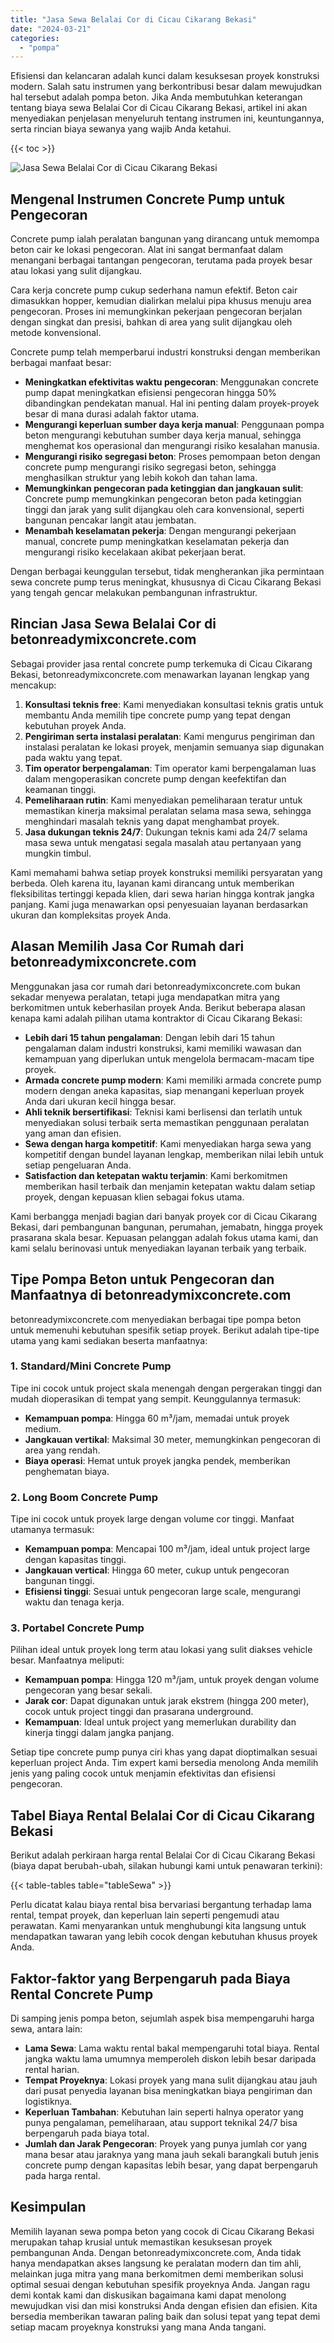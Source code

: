 ```yaml
---
title: "Jasa Sewa Belalai Cor di Cicau Cikarang Bekasi"
date: "2024-03-21"
categories: 
  - "pompa"
---
```


Efisiensi dan kelancaran adalah kunci dalam kesuksesan proyek konstruksi modern. Salah satu instrumen yang berkontribusi besar dalam mewujudkan hal tersebut adalah pompa beton. Jika Anda membutuhkan keterangan tentang biaya sewa Belalai Cor di Cicau Cikarang Bekasi, artikel ini akan menyediakan penjelasan menyeluruh tentang instrumen ini, keuntungannya, serta rincian biaya sewanya yang wajib Anda ketahui.

{{< toc >}}

![Jasa Sewa Belalai Cor di Cicau Cikarang Bekasi](https://betoncor8.github.io/pump/concrete-pump%20(18).png)

## Mengenal Instrumen Concrete Pump untuk Pengecoran

Concrete pump ialah peralatan bangunan yang dirancang untuk memompa beton cair ke lokasi pengecoran. Alat ini sangat bermanfaat dalam menangani berbagai tantangan pengecoran, terutama pada proyek besar atau lokasi yang sulit dijangkau.

Cara kerja concrete pump cukup sederhana namun efektif. Beton cair dimasukkan hopper, kemudian dialirkan melalui pipa khusus menuju area pengecoran. Proses ini memungkinkan pekerjaan pengecoran berjalan dengan singkat dan presisi, bahkan di area yang sulit dijangkau oleh metode konvensional.

Concrete pump telah memperbarui industri konstruksi dengan memberikan berbagai manfaat besar:

- **Meningkatkan efektivitas waktu pengecoran**: Menggunakan concrete pump dapat meningkatkan efisiensi pengecoran hingga 50% dibandingkan pendekatan manual. Hal ini penting dalam proyek-proyek besar di mana durasi adalah faktor utama.
- **Mengurangi keperluan sumber daya kerja manual**: Penggunaan pompa beton mengurangi kebutuhan sumber daya kerja manual, sehingga menghemat kos operasional dan mengurangi risiko kesalahan manusia.
- **Mengurangi risiko segregasi beton**: Proses pemompaan beton dengan concrete pump mengurangi risiko segregasi beton, sehingga menghasilkan struktur yang lebih kokoh dan tahan lama.
- **Memungkinkan pengecoran pada ketinggian dan jangkauan sulit**: Concrete pump memungkinkan pengecoran beton pada ketinggian tinggi dan jarak yang sulit dijangkau oleh cara konvensional, seperti bangunan pencakar langit atau jembatan.
- **Menambah keselamatan pekerja**: Dengan mengurangi pekerjaan manual, concrete pump meningkatkan keselamatan pekerja dan mengurangi risiko kecelakaan akibat pekerjaan berat.

Dengan berbagai keunggulan tersebut, tidak mengherankan jika permintaan sewa concrete pump terus meningkat, khususnya di Cicau Cikarang Bekasi yang tengah gencar melakukan pembangunan infrastruktur.

## Rincian Jasa Sewa Belalai Cor di betonreadymixconcrete.com

Sebagai provider jasa rental concrete pump terkemuka di Cicau Cikarang Bekasi, betonreadymixconcrete.com menawarkan layanan lengkap yang mencakup:

1. **Konsultasi teknis free**: Kami menyediakan konsultasi teknis gratis untuk membantu Anda memilih tipe concrete pump yang tepat dengan kebutuhan proyek Anda.
2. **Pengiriman serta instalasi peralatan**: Kami mengurus pengiriman dan instalasi peralatan ke lokasi proyek, menjamin semuanya siap digunakan pada waktu yang tepat.
3. **Tim operator berpengalaman**: Tim operator kami berpengalaman luas dalam mengoperasikan concrete pump dengan keefektifan dan keamanan tinggi.
4. **Pemeliharaan rutin**: Kami menyediakan pemeliharaan teratur untuk memastikan kinerja maksimal peralatan selama masa sewa, sehingga menghindari masalah teknis yang dapat menghambat proyek.
5. **Jasa dukungan teknis 24/7**: Dukungan teknis kami ada 24/7 selama masa sewa untuk mengatasi segala masalah atau pertanyaan yang mungkin timbul.

Kami memahami bahwa setiap proyek konstruksi memiliki persyaratan yang berbeda. Oleh karena itu, layanan kami dirancang untuk memberikan fleksibilitas tertinggi kepada klien, dari sewa harian hingga kontrak jangka panjang. Kami juga menawarkan opsi penyesuaian layanan berdasarkan ukuran dan kompleksitas proyek Anda.

## Alasan Memilih Jasa Cor Rumah dari betonreadymixconcrete.com

Menggunakan jasa cor rumah dari betonreadymixconcrete.com bukan sekadar menyewa peralatan, tetapi juga mendapatkan mitra yang berkomitmen untuk keberhasilan proyek Anda. Berikut beberapa alasan kenapa kami adalah pilihan utama kontraktor di Cicau Cikarang Bekasi:

- **Lebih dari 15 tahun pengalaman**: Dengan lebih dari 15 tahun pengalaman dalam industri konstruksi, kami memiliki wawasan dan kemampuan yang diperlukan untuk mengelola bermacam-macam tipe proyek.
- **Armada concrete pump modern**: Kami memiliki armada concrete pump modern dengan aneka kapasitas, siap menangani keperluan proyek Anda dari ukuran kecil hingga besar.
- **Ahli teknik bersertifikasi**: Teknisi kami berlisensi dan terlatih untuk menyediakan solusi terbaik serta memastikan penggunaan peralatan yang aman dan efisien.
- **Sewa dengan harga kompetitif**: Kami menyediakan harga sewa yang kompetitif dengan bundel layanan lengkap, memberikan nilai lebih untuk setiap pengeluaran Anda.
- **Satisfaction dan ketepatan waktu terjamin**: Kami berkomitmen memberikan hasil terbaik dan menjamin ketepatan waktu dalam setiap proyek, dengan kepuasan klien sebagai fokus utama.

Kami berbangga menjadi bagian dari banyak proyek cor di Cicau Cikarang Bekasi, dari pembangunan bangunan, perumahan, jemabatn, hingga proyek prasarana skala besar. Kepuasan pelanggan adalah fokus utama kami, dan kami selalu berinovasi untuk menyediakan layanan terbaik yang terbaik.

## Tipe Pompa Beton untuk Pengecoran dan Manfaatnya di betonreadymixconcrete.com

betonreadymixconcrete.com menyediakan berbagai tipe pompa beton untuk memenuhi kebutuhan spesifik setiap proyek. Berikut adalah tipe-tipe utama yang kami sediakan beserta manfaatnya:

### 1\. Standard/Mini Concrete Pump

Tipe ini cocok untuk project skala menengah dengan pergerakan tinggi dan mudah dioperasikan di tempat yang sempit. Keunggulannya termasuk:

- **Kemampuan pompa**: Hingga 60 m³/jam, memadai untuk proyek medium.
- **Jangkauan vertikal**: Maksimal 30 meter, memungkinkan pengecoran di area yang rendah.
- **Biaya operasi**: Hemat untuk proyek jangka pendek, memberikan penghematan biaya.

### 2\. Long Boom Concrete Pump

Tipe ini cocok untuk proyek large dengan volume cor tinggi. Manfaat utamanya termasuk:

- **Kemampuan pompa**: Mencapai 100 m³/jam, ideal untuk project large dengan kapasitas tinggi.
- **Jangkauan vertical**: Hingga 60 meter, cukup untuk pengecoran bangunan tinggi.
- **Efisiensi tinggi**: Sesuai untuk pengecoran large scale, mengurangi waktu dan tenaga kerja.

### 3\. Portabel Concrete Pump

Pilihan ideal untuk proyek long term atau lokasi yang sulit diakses vehicle besar. Manfaatnya meliputi:

- **Kemampuan pompa**: Hingga 120 m³/jam, untuk proyek dengan volume pengecoran yang besar sekali.
- **Jarak cor**: Dapat digunakan untuk jarak ekstrem (hingga 200 meter), cocok untuk project tinggi dan prasarana underground.
- **Kemampuan**: Ideal untuk project yang memerlukan durability dan kinerja tinggi dalam jangka panjang.

Setiap tipe concrete pump punya ciri khas yang dapat dioptimalkan sesuai keperluan project Anda. Tim expert kami bersedia menolong Anda memilih jenis yang paling cocok untuk menjamin efektivitas dan efisiensi pengecoran.

## Tabel Biaya Rental Belalai Cor di Cicau Cikarang Bekasi

Berikut adalah perkiraan harga rental Belalai Cor di Cicau Cikarang Bekasi (biaya dapat berubah-ubah, silakan hubungi kami untuk penawaran terkini):

{{< table-tables table="tableSewa" >}}

Perlu dicatat kalau biaya rental bisa bervariasi bergantung terhadap lama rental, tempat proyek, dan keperluan lain seperti pengemudi atau perawatan. Kami menyarankan untuk menghubungi kita langsung untuk mendapatkan tawaran yang lebih cocok dengan kebutuhan khusus proyek Anda.

## Faktor-faktor yang Berpengaruh pada Biaya Rental Concrete Pump

Di samping jenis pompa beton, sejumlah aspek bisa mempengaruhi harga sewa, antara lain:

- **Lama Sewa**: Lama waktu rental bakal mempengaruhi total biaya. Rental jangka waktu lama umumnya memperoleh diskon lebih besar daripada rental harian.
- **Tempat Proyeknya**: Lokasi proyek yang mana sulit dijangkau atau jauh dari pusat penyedia layanan bisa meningkatkan biaya pengiriman dan logistiknya.
- **Keperluan Tambahan**: Kebutuhan lain seperti halnya operator yang punya pengalaman, pemeliharaan, atau support teknikal 24/7 bisa berpengaruh pada biaya total.
- **Jumlah dan Jarak Pengecoran**: Proyek yang punya jumlah cor yang mana besar atau jaraknya yang mana jauh sekali barangkali butuh jenis concrete pump dengan kapasitas lebih besar, yang dapat berpengaruh pada harga rental.

## Kesimpulan

Memilih layanan sewa pompa beton yang cocok di Cicau Cikarang Bekasi merupakan tahap krusial untuk memastikan kesuksesan proyek pembangunan Anda. Dengan betonreadymixconcrete.com, Anda tidak hanya mendapatkan akses langsung ke peralatan modern dan tim ahli, melainkan juga mitra yang mana berkomitmen demi memberikan solusi optimal sesuai dengan kebutuhan spesifik proyeknya Anda. Jangan ragu demi kontak kami dan diskusikan bagaimana kami dapat menolong mewujudkan visi dan misi konstruksi Anda dengan efisien dan efisien. Kita bersedia memberikan tawaran paling baik dan solusi tepat yang tepat demi setiap macam proyeknya konstruksi yang mana Anda tangani.

